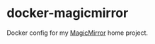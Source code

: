 # docker-magicmirror
Docker config for my [MagicMirror](https://github.com/MichMich/MagicMirror/) home project.
